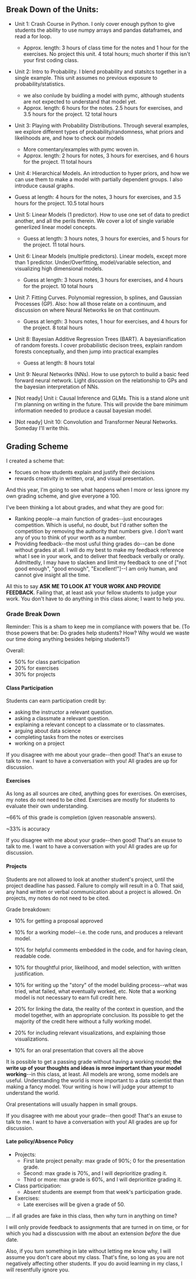## Break Down of the Units:

- Unit 1: Crash Course in Python. I only cover enough python to give students the ability to use numpy arrays and pandas dataframes, and read a for loop.
  - Approx. length: 3 hours of class time for the notes and 1 hour for the exercises. No project this unit. 4 total hours; much shorter if this isn't your first coding class.

- Unit 2: Intro to Probability. I blend probability and statsitcs together in a single example. This unit assumes no previous exposure to probability/statistics.
  - we also conlude by buidling a model with pymc, although students are not expected to understand that model yet.
  - Approx. length: 6 hours for the notes. 2.5 hours for exercises, and 3.5 hours for the project. 12 total hours

- Unit 3: Playing with Probability Distributions. Through several examples, we explore different types of probability/randomness, what priors and likelihoods are, and how to check our models
  -  More comentary/examples with pymc woven in.
  -  Approx. length: 2 hours for notes, 3 hours for exercises, and 6 hours for the project. 11 total hours
 
-  Unit 4: Hierarchical Models. An introduction to hyper priors, and how we can use them to make a model with partially dependent groups. I also introduce causal graphs.
  - Guess at length: 4 hours for the notes, 3 hours for exercises, and 3.5 hours for the project. 10.5 total hours

- Unit 5: Linear Models (1 predictor). How to use one set of data to predict another, and all the perils therein. We cover a lot of single variable generlized linear model concepts.
  - Guess at length: 3 hours notes, 3 hours for exercies, and 5 hours for the project. 11 total hours.

- Unit 6: Linear Models (multiple predictors). Linear models, except more than 1 predictor. Under/Overfitting, model/variable selection, and visualizing high dimensional models.
  - Guess at length: 3 hours notes, 3 hours for exercises, and 4 hours for the project. 10 total hours

- Unit 7: Fitting Curves. Polynomial regression, b splines, and Gaussian Processes (GP). Also: how all those relate on a continuum, and discussion on where Neural Networks lie on that continuum.
  - Guess at length: 3 hours notes, 1 hour for exercises, and 4 hours for the project. 8 total hours

- Unit 8: Bayesian Additive Regression Trees (BART). A bayesianification of random forests. I cover probabilistic decison trees, explain random forests conceptually, and then jump into practical examples
  - Guess at length: 8 hours total

- Unit 9: Neural Networks (NNs). How to use pytorch to build a basic feed forward neural network. Light discussion on the relationship to GPs and the bayesian interpretation of NNs. 

- [Not ready] Unit i: Causal Inference and GLMs. This is a stand alone unit I'm planning on writing in the future. This will provide the bare minimum information needed to produce a causal bayesian model. 

- [Not ready] Unit 10: Convolution and Transformer Neural Networks. Someday I'll write this. 


## Grading Scheme

I created a scheme that:
- focues on how students explain and justify their decisions
- rewards creativity in written, oral, and visual presentation.

And this year, I'm going to see what happens when I more or less ignore my own grading scheme, and give everyone a 100.

I've been thinking a lot about grades, and what they are good for:

- Ranking people--a main function of grades--just encourages competition. Which is useful, no doubt, but I'd rather soften the competition by removing the authority that numbers give. I don't want any of you to think of your worth as a number.
- Providing feedback--the most usful thing grades do--can be done without grades at all. I will do my best to make my feedback reference what I see in your work, and to deliver that feedback verbally or orally. Admittedly, I may have to slacken and limit my feedback to one of \["not good enough", "good enough", "Excellent!"]--I am only human, and cannot give insight all the time.

All this to say **ASK ME TO LOOK AT YOUR WORK AND PROVIDE FEEDBACK**. Failing that, at least ask your fellow students to judge your work. You don't have to do anything in this class alone; I want to help you.

### Grade Break Down

Reminder: This is a sham to keep me in compliance with powers that be. (To those powers that be: Do grades help students? How? Why would we waste our time doing anything besides helping students?)

Overall:
- 50% for class participation
- 20% for exercises
- 30% for projects

#### Class Participation

Students can earn participation credit by:
- asking the instructor a relevant question.
- asking a classmate a relevant question.
- explaining a relevant concept to a classmate or to classmates.
- arguing about data science
- completing tasks from the notes or exercises
- working on a project

If you disagree with me about your grade--then good! That's an exuse to talk to me. I want to have a conversation with you! All grades are up for discussion.

#### Exercises

As long as all sources are cited, anything goes for exercises. On exercises, my notes do not need to be cited. Exercises are mostly for students to evaluate their own understanding.

~66% of this grade is completion (given reasonable answers).

~33% is accuracy

If you disagree with me about your grade--then good! That's an exuse to talk to me. I want to have a conversation with you! All grades are up for discussion.

#### Projects

Students are not allowed to look at another student's project, until the project deadline has passed. Failure to comply will result in a 0.
That said, any hand written or verbal communication about a project is allowed. On projects, my notes do not need to be cited.

Grade breakdown:

- 10% for getting a proposal approved

- 10% for a working model--i.e. the code runs, and produces a relevant model.

- 10% for helpful comments embedded in the code, and for having clean, readable code.

- 10% for thoughtful prior, likelihood, and model selection, with written justification.

- 10% for writing up the "story" of the model building process--what was tried, what failed, what eventually worked, etc.
Note that a working model is not necessary to earn full credit here.

- 20% for linking the data, the reality of the context in question, and the model together, with an appropriate conclusion.
Its possible to get the majority of the credit here without a fully working model.

- 20% for including relevant visualizations, and explaining those visualizations.

- 10% for an oral presentation that covers all the above

It is possible to get a passing grade without having a working model; **the write up of your thoughts and ideas is mroe important than your model working**--in this class, at least. 
All models are wrong, some models are useful. Understanding the world is more important to a data scientist than making a fancy model. Your writing is how I will judge your attempt to understand the world.

Oral presentations will usually happen in small groups. 

If you disagree with me about your grade--then good! That's an exuse to talk to me. I want to have a conversation with you! All grades are up for discussion.

#### Late policy/Absence Policy

- Projects:
  - First late project penalty: max grade of 90%; 0 for the presentation grade.
  - Second: max grade is 70%, and I will deprioritize grading it.
  - Third or more: max grade is 60%, and I will deprioritize grading it.
- Class participation:
  - Absent students are exempt from that week's participation grade.
- Exercises:
  - Late exercises will be given a grade of 50.

... if all grades are fake in this class, then why turn in anything on time? 

I will only provide feedback to assignments that are turned in on time, or for which you had a disscussion with me about an extension *before* the due date.

Also, if you turn something in late without letting me know why, I will assume you don't care about my class. That's fine, so long as you are not negatively affecting other students. 
If you do avoid learning in my class, I will resentfully ignore you.
 
